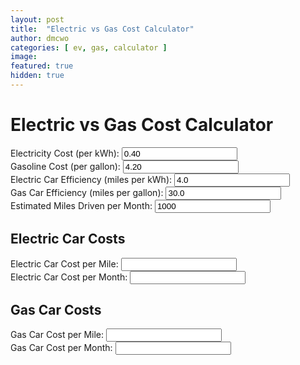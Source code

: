 ```yaml
---
layout: post
title:  "Electric vs Gas Cost Calculator"
author: dmcwo
categories: [ ev, gas, calculator ]
image: 
featured: true
hidden: true
---
```

<div class="container mt-5">
		<h1 class="text-center mb-4">Electric vs Gas Cost Calculator</h1>
		<form>
			<div class="form-group">
				<label for="electric-cost">Electricity Cost (per kWh):</label>
				<input type="number" class="form-control" id="electric-cost" step="0.01" required oninput="calculateCost()" value="0.40">
			</div>
			<div class="form-group">
				<label for="gas-cost">Gasoline Cost (per gallon):</label>
				<input type="number" class="form-control" id="gas-cost" step="0.01" required oninput="calculateCost()" value="4.20">
			</div>
			<div class="form-group">
				<label for="electric-efficiency">Electric Car Efficiency (miles per kWh):</label>
				<input type="number" class="form-control" id="electric-efficiency" step="0.01" required oninput="calculateCost()" value="4.0">
			</div>
			<div class="form-group">
				<label for="gas-efficiency">Gas Car Efficiency (miles per gallon):</label>
				<input type="number" class="form-control" id="gas-efficiency" step="0.01" required oninput="calculateCost()" value="30.0">
			</div>
			<div class="form-group">
				<label for="miles-driven">Estimated Miles Driven per Month:</label>
				<input type="number" class="form-control" id="miles-driven" step="0.01" required oninput="calculateCost()" value="1000">
			</div>
			<h2 class="text-center mb-4">Electric Car Costs</h2>
			<div class="form-group">
				<label for="electric-cost-per-mile">Electric Car Cost per Mile:</label>
				<input type="text" class="form-control" id="electric-cost-per-mile" readonly>
			</div>
			<div class="form-group">
				<label for="electric-cost-per-month">Electric Car Cost per Month:</label>
				<input type="text" class="form-control" id="electric-cost-per-month" readonly>
			</div>
			<h2 class="text-center mb-4">Gas Car Costs</h2>
			<div class="form-group">
				<label for="gas-cost-per-mile">Gas Car Cost per Mile:</label>
				<input type="text" class="form-control" id="gas-cost-per-mile" readonly>
			</div>
			<div class="form-group">
				<label for="gas-cost-per-month">Gas Car Cost per Month:</label>
				<input type="text" class="form-control" id="gas-cost-per-month" readonly>
			</div>
		</form>
	</div>
<script>
$(document).ready(function() {
// call calculateCost function on page load
calculateCost();
		});
		
function calculateCost() {
    const electricCost = parseFloat(document.getElementById("electric-cost").value);
	const gasCost = parseFloat(document.getElementById("gas-cost").value);
	const electricEfficiency = parseFloat(document.getElementById("electric-efficiency").value);
	const gasEfficiency = parseFloat(document.getElementById("gas-efficiency").value);
	const milesDriven = parseFloat(document.getElementById("miles-driven").value);		
	const electricCostPerMile = electricCost / electricEfficiency;
	const electricCostPerMonth = electricCostPerMile * milesDriven;
    const gasCostPerMile = gasCost / gasEfficiency;
	const gasCostPerMonth = gasCostPerMile * milesDriven;
	document.getElementById("electric-cost-per-mile").value = "$" + electricCostPerMile.toFixed(2);
	document.getElementById("electric-cost-per-month").value = "$" + electricCostPerMonth.toFixed(2);
	document.getElementById("gas-cost-per-mile").value = "$" + gasCostPerMile.toFixed(2);
	document.getElementById("gas-cost-per-month").value = "$" + gasCostPerMonth.toFixed(2);
		}
		
window.onload = calculateCost;    
</script>
<!--<script src="{{ site.baseurl }}/assets/js/ev-calcultator.js"></script>-->
<!-- add Bootstrap and jQuery scripts -->
<!--
	<script src="https://code.jquery.com/jquery-3.3.1.slim.min.js"></script>
	<script src="https://cdnjs.cloudflare.com/ajax/libs/popper.js/1.14.7/umd/popper.min.js"></script>
-->
<!--<script src="https://stackpath.bootstrapcdn.com/bootstrap/4.3.1/js/bootstrap.min.js"></script>-->



